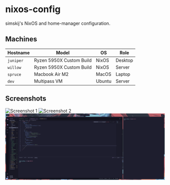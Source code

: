 # nixos-config
simskij's NixOS and home-manager configuration.

## Machines

| Hostname  | Model                    | OS     | Role    |
| --------- | ------------------------ | ------ | ------- |
| `juniper` | Ryzen 5950X Custom Build | NixOS  | Desktop |
| `willow`  | Ryzen 5950X Custom Build | NixOS  | Server  |
| `spruce`  | Macbook Air M2           | MacOS  | Laptop  |
| `dev`     | Multipass VM             | Ubuntu | Server  |

## Screenshots

![Screenshot 1](assets/0.png)
![Screenshot 2](assets/1.png)
![Screenshot 2](assets/2.png)